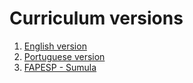 # Curriculum versions

1. [English version](curriculum_EN.html)
2. [Portuguese version]()
3. [FAPESP - Sumula]()